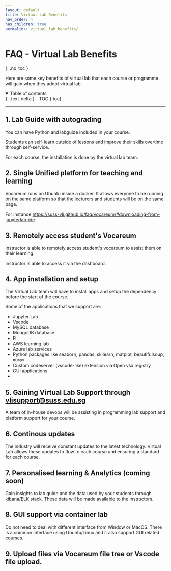 ```yaml
---
layout: default
title: Virtual Lab Benefits
nav_order: 4
has_children: true
permalink: virtual_lab_benefits/
---
```

# FAQ - Virtual Lab Benefits
{: .no_toc }

Here are some key benefits of virtual lab that each course or programme will gain when they adopt virtual lab. 

<details open markdown="block">
  <summary>
    Table of contents
  </summary>
  {: .text-delta }
- TOC
{:toc}
</details>

---

## 1. Lab Guide with autograding 

You can have Python and labguide included in your course. 

Students can self-learn outside of lessons and improve their skills overtime through self-service. 

For each course, the installation is done by the virtual lab team. 

## 2. Single Unified platform for teaching and learning

Vocareum runs on Ubuntu inside a docker. It allows everyone to be running on the same platform so that the lecturers and students will be on the same page. 

For instance https://suss-vli.github.io/faq/vocareum/#downloading-from-jupyterlab-ide

## 3. Remotely access student's Vocareum 

Instructor is able to remotely access student's vocareum to assist them on their learning. 

Instructor is able to access it via the dashboard. 

## 4. App installation and setup

The Virtual Lab team will have to install apps and setup the dependency before the start of the course. 

Some of the applications that we support are: 

- Jupyter Lab
- Vscode
- MySQL database
- MongoDB database
- R 
- AWS learning lab 
- Azure lab services
- Python packages like seaborn, pandas, skilearn, matplot, beautifulsoup, `numpy`
- Custom codeserver (vscode-like) extension via Open vsx registry
- GUI applications 
- 


## 5. Gaining Virtual Lab Support through vlisupport@suss.edu.sg

A team of in-house devops will be assisting in programming lab support and platform support for your course. 

## 6. Continous updates 

The industry will receive constant updates to the latest technology. Virtual Lab allows these updates to flow to each course and ensuring a standard for each course. 

## 7. Personalised learning & Analytics (coming soon)

Gain insights to lab guide and the data used by your students through kibana/ELK stack. These data will be made available to the instructors. 

## 8. GUI support via container lab

Do not need to deal with different interface from Window or MacOS. There is a common interface using Ubuntu/Linux and it also support GUI related courses.

## 9. Upload files via Vocareum file tree or Vscode file upload. 


